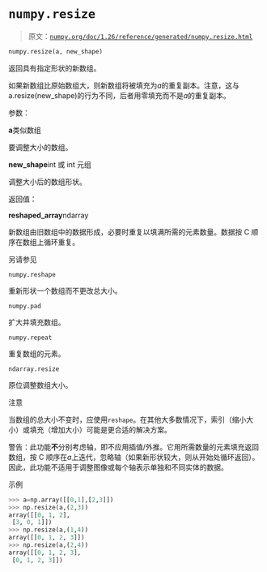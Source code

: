 # `numpy.resize`

> 原文：[`numpy.org/doc/1.26/reference/generated/numpy.resize.html`](https://numpy.org/doc/1.26/reference/generated/numpy.resize.html)

```py
numpy.resize(a, new_shape)
```

返回具有指定形状的新数组。

如果新数组比原始数组大，则新数组将被填充为*a*的重复副本。注意，这与 a.resize(new_shape)的行为不同，后者用零填充而不是*a*的重复副本。

参数：

**a**类似数组

要调整大小的数组。

**new_shape**int 或 int 元组

调整大小后的数组形状。

返回值：

**reshaped_array**ndarray

新数组由旧数组中的数据形成，必要时重复以填满所需的元素数量。数据按 C 顺序在数组上循环重复。

另请参见

`numpy.reshape`

重新形状一个数组而不更改总大小。

`numpy.pad`

扩大并填充数组。

`numpy.repeat`

重复数组的元素。

`ndarray.resize`

原位调整数组大小。

注意

当数组的总大小不变时，应使用`reshape`。在其他大多数情况下，索引（缩小大小）或填充（增加大小）可能是更合适的解决方案。

警告：此功能**不**分别考虑轴，即不应用插值/外推。它用所需数量的元素填充返回数组，按 C 顺序在*a*上迭代，忽略轴（如果新形状较大，则从开始处循环返回）。因此，此功能不适用于调整图像或每个轴表示单独和不同实体的数据。

示例

```py
>>> a=np.array([[0,1],[2,3]])
>>> np.resize(a,(2,3))
array([[0, 1, 2],
 [3, 0, 1]])
>>> np.resize(a,(1,4))
array([[0, 1, 2, 3]])
>>> np.resize(a,(2,4))
array([[0, 1, 2, 3],
 [0, 1, 2, 3]]) 
```
